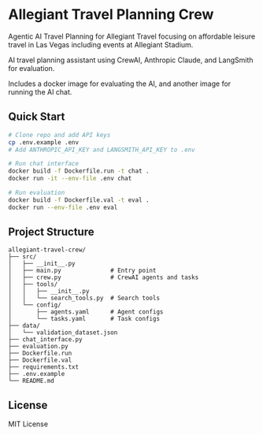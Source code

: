 # Allegiant Travel Planning Crew

Agentic AI Travel Planning for Allegiant Travel focusing on affordable leisure travel in Las Vegas including events at Allegiant Stadium.

AI travel planning assistant using CrewAI, Anthropic Claude, and LangSmith for evaluation.

Includes a docker image for evaluating the AI, and another image for running the AI chat.

## Quick Start

```bash
# Clone repo and add API keys
cp .env.example .env
# Add ANTHROPIC_API_KEY and LANGSMITH_API_KEY to .env

# Run chat interface
docker build -f Dockerfile.run -t chat .
docker run -it --env-file .env chat

# Run evaluation
docker build -f Dockerfile.val -t eval .
docker run --env-file .env eval
```

## Project Structure

```
allegiant-travel-crew/
├── src/
│   ├── __init__.py
│   ├── main.py              # Entry point
│   ├── crew.py              # CrewAI agents and tasks
│   ├── tools/
│   │   ├── __init__.py
│   │   └── search_tools.py  # Search tools
│   └── config/
│       ├── agents.yaml      # Agent configs
│       └── tasks.yaml       # Task configs
├── data/
│   └── validation_dataset.json
├── chat_interface.py
├── evaluation.py
├── Dockerfile.run
├── Dockerfile.val
├── requirements.txt
├── .env.example
└── README.md
```

## License

MIT License